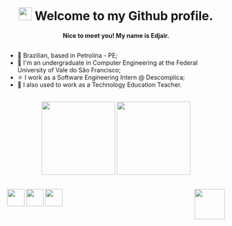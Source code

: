 # <div align="center"><img src="https://raw.githubusercontent.com/gist/theAdityaNVS/f5b585d1082da2dffffea32434f37956/raw/7f9552d0a179b4f84059259fa878199e369b069c/GitHub-logo.gif" width="30px"> Welcome to my Github profile.</div>
#### <div align="center"> Nice to meet you! My name is Edjair. </div>

## 
- 🏡 Brazilian, based in Petrolina - PE;
- 📕 I'm an undergraduate in Computer Engineering at the Federal University of Vale do São Francisco; 
- ⚛️ I work as a Software Engineering Intern @ Descomplica;
- 🤖 I also used to work as a Technology Education Teacher. 
<br>
<div align="center">
    <img height="170em" src="https://github-readme-stats.vercel.app/api?username=edjairaguiar&show_icons=true&theme=highcontrast&include_all_commits=true&count_private=true" />
    <img height="170em" src="https://github-readme-stats.vercel.app/api/top-langs/?username=edjairaguiar&layout=compact&langs_count=6&theme=highcontrast" />
</div>

##

<div style="display: inline_block">
   <a href="mailto:aguiaredjair@gmail.com" target="_blank"><img alight="left" height="40px" src = "https://icon-library.com/images/gmail-circle-icon/gmail-circle-icon-5.jpg" /></a>
  <a href="https://linkedin.com/in/edjairaguiar/" target="_blank"><img alight="left" height="40px" src = "https://cdn4.iconfinder.com/data/icons/social-messaging-ui-color-shapes-2-free/128/social-linkedin-circle-512.png" /></a>
   <a href="https://lattes.cnpq.br/2662537000756067/" target="_blank"><img alight="left" height="40px" src = "https://www.ufpb.br/ppgs/contents/imagens/logo-lattes.png/@@images/image.png" /></a>
   <a href="https://www.youtube.com/watch?v=KxaCOHT0pmI" target="_blank"><img align="right" height="70px" src = "https://64.media.tumblr.com/1e3be401614270e4cbe7e4830c22aed9/482c5ff5dceffcb4-fd/s2048x3072/8c8bbafc284b24eabf2e95099a89898ca7ebdd66.gif" /></a>
</div>
